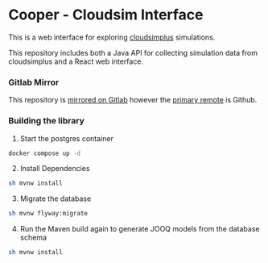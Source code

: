 # Cooper - Cloudsim Interface

This is a web interface for exploring [cloudsimplus](https://github.com/cloudsimplus/cloudsimplus) simulations.

This repository includes both a Java API for collecting simulation data from cloudsimplus and a React web interface.

### Gitlab Mirror
This repository is [mirrored on Gitlab](https://csgitlab.ucd.ie/doylemark/cooper) however the [primary remote](https://github.com/doylemark/cooper) is Github.

### Building the library
1. Start the postgres container
```zsh
docker compose up -d
```
2. Install Dependencies
```zsh
sh mvnw install
```
3. Migrate the database
```zsh
sh mvnw flyway:migrate
```
4. Run the Maven build again to generate JOOQ models from the database schema
```zsh
sh mvnw install
```
